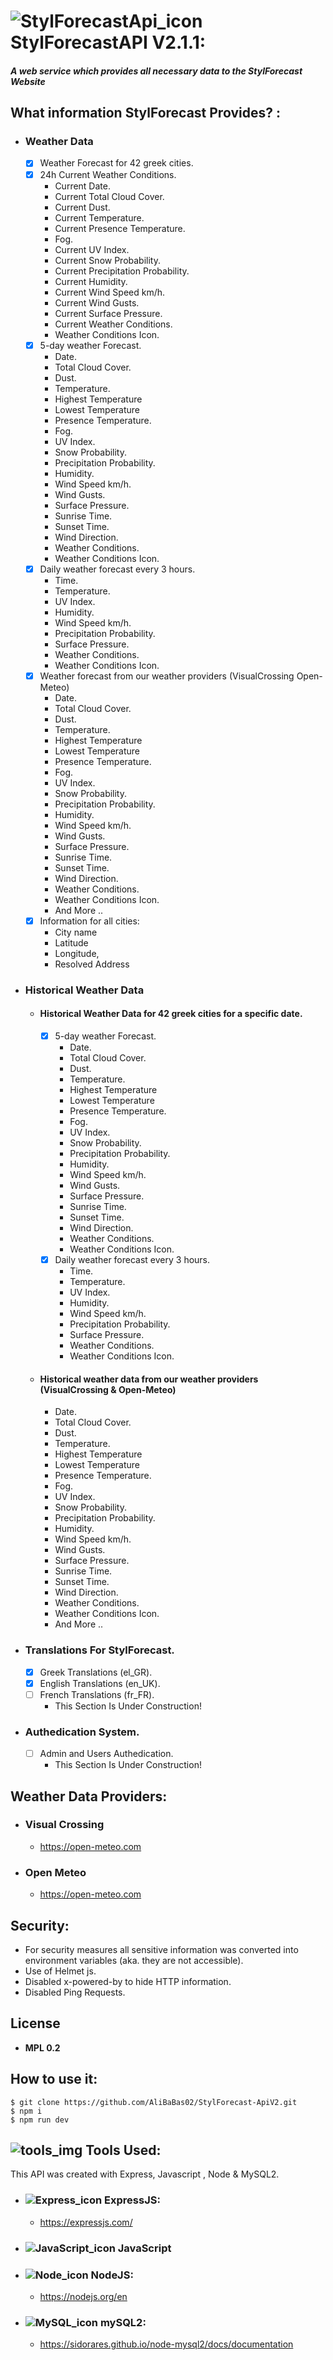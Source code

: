 # ![StylForecastApi_icon](https://api.iconify.design/mdi:server-security.svg?color=%23d96363&width=35) StylForecastAPI V2.1.1:

##### A web service which provides all necessary data to the StylForecast Website

## What information StylForecast Provides? :

- ### Weather Data
  - [x] Weather Forecast for 42 greek cities.
  - [x] 24h Current Weather Conditions.
    -  Current Date.
    -  Current Total Cloud Cover.
    -  Current Dust.
    -  Current Temperature.
    -  Current Presence Temperature.
    -  Fog.
    -  Current UV Index.
    - Current Snow Probability.
    - Current Precipitation Probability.
    - Current Humidity.
    - Current Wind Speed km/h.
    - Current Wind Gusts.
    - Current Surface Pressure.
    - Current Weather Conditions.
    - Weather Conditions Icon.
  - [x] 5-day weather Forecast.
      -  Date.
      -  Total Cloud Cover.
      -  Dust.
      -  Temperature.
      -  Highest Temperature
      -  Lowest Temperature
      -  Presence Temperature.
      -  Fog.
      -  UV Index.
      -  Snow Probability.
      -  Precipitation Probability.
      -  Humidity.
      -  Wind Speed km/h.
      -  Wind Gusts.
      -  Surface Pressure.
      -  Sunrise Time.
      -  Sunset Time.
      -  Wind Direction.
      -  Weather Conditions.
      -  Weather Conditions Icon.
  - [x] Daily weather forecast every 3 hours.
      -  Time.
      -  Temperature.
      -  UV Index.
      -  Humidity.
      -  Wind Speed km/h.
      -  Precipitation Probability.
      -  Surface Pressure.
      -  Weather Conditions.
      -  Weather Conditions Icon.
  - [x] Weather forecast from our weather providers (VisualCrossing Open-Meteo)
    -  Date.
    -  Total Cloud Cover.
    -  Dust.
    -  Temperature.
    -  Highest Temperature
    -  Lowest Temperature
    -  Presence Temperature.
    -  Fog.
    -  UV Index.
    -  Snow Probability.
    -  Precipitation Probability.
    -  Humidity.
    -  Wind Speed km/h.
    -  Wind Gusts.
    -  Surface Pressure.
    -  Sunrise Time.
    -  Sunset Time.
    -  Wind Direction.
    -  Weather Conditions.
    -  Weather Conditions Icon.
    - And More ..
  - [x] Information for all cities:
    - City name
    - Latitude
    - Longitude,
    - Resolved Address
    
- ### Historical Weather Data
  - #### Historical Weather Data for 42 greek cities for a specific date.
      - [x] 5-day weather Forecast.
          -  Date.
          -  Total Cloud Cover.
          -  Dust.
          -  Temperature.
          -  Highest Temperature
          -  Lowest Temperature
          -  Presence Temperature.
          -  Fog.
          -  UV Index.
          -  Snow Probability.
          -  Precipitation Probability.
          -  Humidity.
          -  Wind Speed km/h.
          -  Wind Gusts.
          -  Surface Pressure.
          -  Sunrise Time.
          -  Sunset Time.
          -  Wind Direction.
          -  Weather Conditions.
          -  Weather Conditions Icon.
      - [x] Daily weather forecast every 3 hours.
          -  Time.
          -  Temperature.
          -  UV Index.
          -  Humidity.
          -  Wind Speed km/h.
          -  Precipitation Probability.
          -  Surface Pressure.
          -  Weather Conditions.
          -  Weather Conditions Icon.
  - #### Historical weather data from our weather providers (VisualCrossing & Open-Meteo)
      -  Date.
      -  Total Cloud Cover.
      -  Dust.
      -  Temperature.
      -  Highest Temperature
      -  Lowest Temperature
      -  Presence Temperature.
      -  Fog.
      -  UV Index.
      -  Snow Probability.
      -  Precipitation Probability.
      -  Humidity.
      -  Wind Speed km/h.
      -  Wind Gusts.
      -  Surface Pressure.
      -  Sunrise Time.
      -  Sunset Time.
      -  Wind Direction.
      -  Weather Conditions.
      -  Weather Conditions Icon.
      - And More ..
- ### Translations For StylForecast.
  - [x] Greek Translations (el_GR).
  - [x] English Translations (en_UK).
  - [ ] French Translations (fr_FR).
    - This Section Is Under Construction!
- ### Authedication System.
  - [ ] Admin and Users Authedication.
    - This Section Is Under Construction!

## Weather Data Providers:
 - ### Visual Crossing
   -  https://open-meteo.com
 - ### Open Meteo 
   - https://open-meteo.com

## Security:
- For security measures all sensitive information was converted into environment variables (aka. they are not accessible).
- Use of Helmet js.
- Disabled x-powered-by to hide HTTP information.
- Disabled Ping Requests.

## License
- **MPL 0.2**

## How to use it:
    $ git clone https://github.com/AliBaBas02/StylForecast-ApiV2.git
    $ npm i
    $ npm run dev

## ![tools_img](https://api.iconify.design/mdi:tools.svg?color=%23b9631d&width=20) Tools Used:
This API was created with Express, Javascript ,  Node & MySQL2.

 - ### ![Express_icon](https://api.iconify.design/simple-icons:express.svg?color=%23ffffff&width=20) ExpressJS:
    - https://expressjs.com/
 - ### ![JavaScript_icon](https://api.iconify.design/logos:javascript.svg?width=20)  JavaScript
 - ### ![Node_icon](https://api.iconify.design/logos:nodejs-icon-alt.svg?width=20) NodeJS:
   - https://nodejs.org/en
 - ### ![MySQL_icon](https://api.iconify.design/logos:mysql.svg?width=40) mySQL2:
   - https://sidorares.github.io/node-mysql2/docs/documentation

